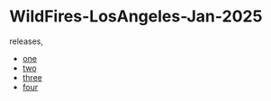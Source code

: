#  WildFires-LosAngeles-Jan-2025

releases,

- [one](release-one.md)
- [two](release-two.md)
- [three](release-three.md)
- [four](release-four.md)
